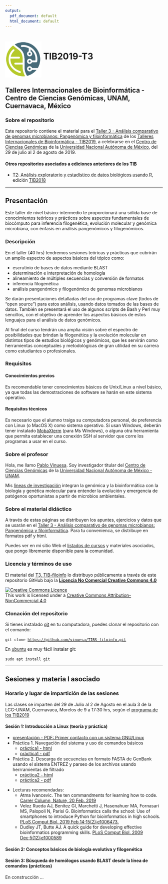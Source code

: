 ```yaml
---
output:
  pdf_document: default
  html_document: default
---
```

# <img src="docs/pics/NNB-TIB-Logo.png" alt="TIB2019" width="115" height="115" align="middle"> <b>TIB2019-T3</b>

## <b>Talleres Internacionales de Bioinformática - Centro de Ciencias Genómicas, UNAM, Cuernavaca, México</b>

### Sobre el repositorio
Este repositorio contiene el material para el [Taller 3 - An&aacute;lisis comparativo de genomas microbianos: Pangen&oacute;mica y filoinform&aacute;tica](http://congresos.nnb.unam.mx/TIB2019/t3-analisis-comparativo-de-genomas-microbianos-pangenomica-y-filoinformatica/) de los [Talleres Internacionales de Bioinform&aacute;tica - TIB2019](http://congresos.nnb.unam.mx/TIB2019), a celebrarse en el [Centro de Ciencias Genómicas](http://www.ccg.unam.mx) de la [Universidad Nacional Aut&oacute;noma de M&eacute;xico](http://www.ccg.unam.mx), del 29 de julio al 2 de agosto de 2019.

#### Otros repositorios asociados a ediciones anteriores de los TIB
- [T2: Análisis exploratorio y estadístico de datos biológicos usando R](https://github.com/vinuesa/curso_Rstats), edición [TIB2018](http://congresos.nnb.unam.mx/TIB2018/)

***
 
## Presentaci&oacute;n
Este taller de nivel básico-intermedio te proporcionará una sólida base de conocimientos teóricos y prácticos sobre aspectos fundamentales de biocómputo para inferencia filogenética, evolución molecular y genómica microbiana, con énfasis en análisis pangenómicos y filogenómicos.

### Descripción
En el taller (40 hrs) tendremos sesiones teóricas y prácticas que cubrirán un amplio espectro de aspectos básicos del tópico como:

- escrutinio de bases de datos mediante BLAST
- determinación e interpretación de homología
- alineamiento de múltiples secuencias y conversión de formatos 
- inferencia filogenética
- análisis pangenómico y filogenómico de genomas microbianos

Se darán presentaciones detalladas del uso de programas clave (todos de “open source”) para estos análisis, usando datos tomados de las bases de datos. También se presentará el uso de algunos scripts de Bash y Perl muy sencillos, con el objetivo de aprender los aspectos básicos de estos lenguajes para el análisis de datos genómicos.

Al final del curso tendrán una amplia visión sobre el espectro de posibilidades que brindan la filogenética y la evolución molecular en distintos tipos de estudios biológicos y genómicos, que les servirán como herramientas conceptuales y metodológicas de gran utilidad en su carrera como estudiantes o profesionales.

### Requisitos
#### Conocimientos previos
Es recomendable tener conocimientos básicos de Unix/Linux a nivel básico, ya que todas las demostraciones de software se harán en este sistema operativo.

#### Requisitos técnicos
Es necesario que el alumno traiga su computadora personal, de preferencia con Linux (o MacOS X) como sistema operativo. Si usan Windows, deberán tener instalado [MobaXterm](https://mobaxterm.mobatek.net/download-home-edition.html) (para Ms Windows), o alguna otra herramienta que permita establecer una conexión SSH al servidor que corre los programas a usar en el curso.

### Sobre el profesor
Hola, me llamo [Pablo Vinuesa](http://www.ccg.unam.mx/~vinuesa/). Soy investigador titular del 
[Centro de Ciencias Gen&oacute;micas](http://www.ccg.unam.mx) de la 
[Universidad Nacional Aut&oacute;noma de M&eacute;xico - UNAM](http://www.unam.mx/).

Mis [l&iacute;neas de investigaci&oacute;n](http://www.ccg.unam.mx/~vinuesa/research.html) 
integran la gen&oacute;mica y la bioinform&aacute;tica con la biolog&iacute;a y gen&eacute;tica molecular para entender 
la evoluci&oacute;n y emergencia de pat&oacute;genos oportunistas a partir de microbios ambientales.

### Sobre el material did&aacute;ctico
A trav&eacute;s de estas p&aacute;ginas se distribuyen los apuntes, ejercicios y datos que se usar&aacute;n en el [Taller 3 - An&aacute;lisis comparativo de genomas microbianos: Pangen&oacute;mica y filoinform&aacute;tica](http://congresos.nnb.unam.mx/TIB2019/t3-analisis-comparativo-de-genomas-microbianos-pangenomica-y-filoinformatica/).
Para tu convenienca, se distribuye en formatos pdf y html.

Puedes ver en mi sitio Web el [listados de cursos](http://www.ccg.unam.mx/~vinuesa/cursos.html) y materiales asociados, que pongo libremente disponible para la comunidad.

### Licencia y términos de uso
El material del [T3, TIB-filoinfo](http://congresos.nnb.unam.mx/TIB2019/t3-analisis-comparativo-de-genomas-microbianos-pangenomica-y-filoinformatica/) lo distribuyo p&uacute;blicamente a trav&eacute;s de este repositorio GitHub bajo la [**Licencia No Comercial Creative Commons 4.0**](https://creativecommons.org/licenses/by-nc/4.0/) 

<a rel="license" href="http://creativecommons.org/licenses/by-nc/4.0/"><img alt="Creative Commons Licence" style="border-width:0" src="https://i.creativecommons.org/l/by-nc/4.0/88x31.png" /></a><br />This work is licensed under a <a rel="license" href="http://creativecommons.org/licenses/by-nc/4.0/">Creative Commons Attribution-NonCommercial 4.0</a>

### Clonaci&oacute;n del repositorio
Si tienes instalado [git](https://git-scm.com/) en tu computadora, puedes clonar el repositorio con el comando:

   <code>git clone https://github.com/vinuesa/TIBS-filoinfo.git</code>

En [ubuntu](https://www.ubuntu.com/) es muy f&aacute;cil instalar git: 

  <code>sudo apt install git</code>

***

## <b>Sesiones y materia  l asociado</b>
### Horario y lugar de impartici&oacute;n de las sesiones
Las clases se imparten del 29 de Julio al 2 de Agosto en el aula 3 de la LCG-UNAM, Cuernavaca, Morelos
de 9 a 17:30 hrs, seg&uacute;n el [programa de los TIB2019](http://congresos.nnb.unam.mx/TIB2019/programa/)

#### <b>Sesión 1: Introducción a Linux (teoría y práctica)</b>
  + [presentaci&oacute;n - PDF: Primer contacto con un sistema GNU/Linux](https://github.com/vinuesa/TIB-filoinfo/tree/master/docs/sesion1_intro2linux/Intro_biocomputo_Linux_pt1.pdf)
  + Pr&aacute;ctica 1. Navegación del sistema y uso de comandos básicos
      + [pr&aacute;ctica1 - html](https://vinuesa.github.io/TIB-filoinfo/sesion1_intro2linux/) 
      + [pr&aacute;ctica1 - pdf](https://github.com/vinuesa/TIB-filoinfo/tree/master/docs/sesion1_intro2linux/working_with_linux_commands.pdf)
  + Pr&aacute;ctica 2. Descarga de secuencias en formato FASTA de GenBank usando el sistema ENTREZ y parseo de los archivos usando herrramientas de filtrado
    - [pr&aacute;ctica2 - html](https://vinuesa.github.io/OMICAS_UAEM/practica2_parseo_fastas/)
    - [pr&aacute;ctica2 - pdf](https://github.com/vinuesa/OMICAS_UAEM/tree/master/docs/practica2_parseo_fastas/ejercicio_parseo_fastas_ENTREZ.pdf)

- Lecturas recomendadas:
  - Atma Ivancevic. The ten commandments for learning how to code. [Carrer Column, Nature, 20 Feb. 2019](https://www.nature.com/articles/d41586-019-00653-5)
  - Velez Rueda AJ, Benítez GI, Marchetti J, Hasenahuer MA, Fornasari MS, Palopoli N, Parisi G. Bioinformatics calls the school: Use of smartphones to introduce
Python for bioinformatics in high schools. [PLoS Comput Biol. 2019 Feb 14;15(2):e1006473.](https://journals.plos.org/ploscompbiol/article?id=10.1371/journal.pcbi.1006473)
  - Dudley JT, Butte AJ. A quick guide for developing effective bioinformatics programming skills. [PLoS Comput Biol. 2009 Dec;5(12):e1000589](https://journals.plos.org/ploscompbiol/article?id=10.1371/journal.pcbi.1000589)


#### <b>Sesión 2: Conceptos básicos de biología evolutiva y filogenética</b>
#### <b>Sesión 3: Búsqueda de homólogos usando BLAST desde la línea de comandos (prácticas)</b>
<!--
### <b>Sesión 4: Alineamientos múltiples (prácticas)</b>
### Sesión 5: Introducción a los métodos filogenéticos, árboles de genes y de árboles de especies
### Sesión 6: Modelos de sustitución y máxima verosimilitud (teoría)
- Ajuste de modelos e inferencia de filogenias de máxima verosimilitud (prácticas)
- Delimitación de especies bacterianas usando métodos evolutivos y datos multilocus
- Inferencia bayesiana de filogenias (teoría y práctica)
- Pangenómica y evolución microbiana (Seminario de investigación)
- Cómputo de familias de genes homólogos con datos genómicos (teoría)
- Análisis pangenómico usando GET_HOMOLOGUES (prácticas)
- Estrategias para la estima de filogenias genómicas (teoría)
- Estima de filogenias genómicas con GET_PHYLOMARKERS (prácticas)
-->
En construcci&oacute;n ...



